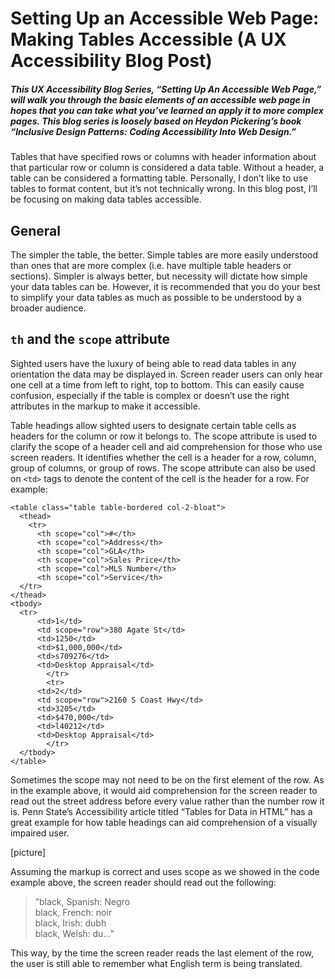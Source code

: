 # Setting Up an Accessible Web Page: Making Tables Accessible (A UX Accessibility Blog Post)
##### This UX Accessibility Blog Series, “Setting Up An Accessible Web Page,” will walk you through the basic elements of an accessible web page in hopes that you can take what you’ve learned an apply it to more complex pages. This blog series is loosely based on Heydon Pickering’s book “Inclusive Design Patterns: Coding Accessibility Into Web Design.”

<p>Tables that have specified rows or columns with header information about that particular row or column is considered a data table. Without a header, a table can be considered a formatting table. Personally, I don’t like to use tables to format content, but it’s not technically wrong. In this blog post, I’ll be focusing on making data tables accessible.</p>

<h2>General</h2>
<p>The simpler the table, the better. Simple tables are more easily understood than ones that are more complex (i.e. have multiple table headers or sections). Simpler is always better, but necessity will dictate how simple your data tables can be. However, it is recommended that you do your best to simplify your data tables as much as possible to be understood by a broader audience. </p>

<h2><code>th</code> and the <code>scope</code> attribute</h2>
<p>Sighted users have the luxury of being able to read data tables in any orientation the data may be displayed in. Screen reader users can only hear one cell at a time from left to right, top to bottom. This can easily cause confusion, especially if the table is complex or doesn’t use the right attributes in the markup to make it accessible. </p>

<p>Table headings allow sighted users to designate certain table cells as headers for the column or row it belongs to. 
The scope attribute is used to clarify the scope of a header cell and aid comprehension for those who use screen readers. It identifies whether the cell is a header for a row, column, group of columns, or group of rows. The scope attribute can also be used on <code>&lt;td&gt;</code> tags to denote the content of the cell is the header for a row. For example: </p>
<pre><code>&lt;table class="table table-bordered col-2-bloat"&gt;
  &lt;thead&gt;
    &lt;tr&gt;
      &lt;th scope="col"&gt;#&lt;/th&gt;
      &lt;th scope="col"&gt;Address&lt;/th&gt;
      &lt;th scope="col"&gt;GLA&lt;/th&gt;
      &lt;th scope="col"&gt;Sales Price&lt;/th&gt;
      &lt;th scope="col"&gt;MLS Number&lt;/th&gt;
      &lt;th scope="col"&gt;Service&lt;/th&gt;
  &lt;/tr&gt;
&lt;/thead&gt;
&lt;tbody&gt;
  &lt;tr&gt;
      &lt;td&gt;1&lt;/td&gt;
      &lt;td scope="row"&gt;380 Agate St&lt;/td&gt;
      &lt;td&gt;1250&lt;/td&gt;
      &lt;td&gt;$1,000,000&lt;/td&gt;
      &lt;td&gt;s709276&lt;/td&gt;
      &lt;td&gt;Desktop Appraisal&lt;/td&gt;
		&lt;/tr&gt;
		&lt;tr&gt;
      &lt;td&gt;2&lt;/td&gt;
      &lt;td scope="row"&gt;2160 S Coast Hwy&lt;/td&gt;
      &lt;td&gt;3205&lt;/td&gt;
      &lt;td&gt;$470,000&lt;/td&gt;
      &lt;td&gt;l40212&lt;/td&gt;
      &lt;td&gt;Desktop Appraisal&lt;/td&gt;
		&lt;/tr&gt;
  &lt;/tbody&gt;
&lt;/table&gt;</code></pre>

<p>Sometimes the scope may not need to be on the first element of the row. As in the example above, it would aid comprehension for the screen reader to read out the street address before every value rather than the number row it is.
Penn State’s Accessibility article titled “Tables for Data in HTML” has a great example for how table headings can aid comprehension of a visually impaired user. </p>
[picture]
<p>Assuming the markup is correct and uses scope as we showed in the code example above, the screen reader should read out the following:</p>
<blockquote>
“black, Spanish: Negro<br/>
black, French: noir<br/>
black, Irish: dubh<br/>
black, Welsh: du…”
</blockquote>

<p>This way, by the time the screen reader reads the last element of the row, the user is still able to remember what English term is being translated.</p>
